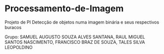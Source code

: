 # Processamento-de-Imagem

Projeto de PI 
Detecção de objetos numa imagem binária e seus respectivos buracos

Grupo: 
SAMUEL AUGUSTO SOUZA ALVES SANTANA,
RAUL MIGUEL SANTOS NASCIMENTO,
FRANCISCO BRAZ DE SOUZA, 
TALES SILVA LEOPOLDINO
